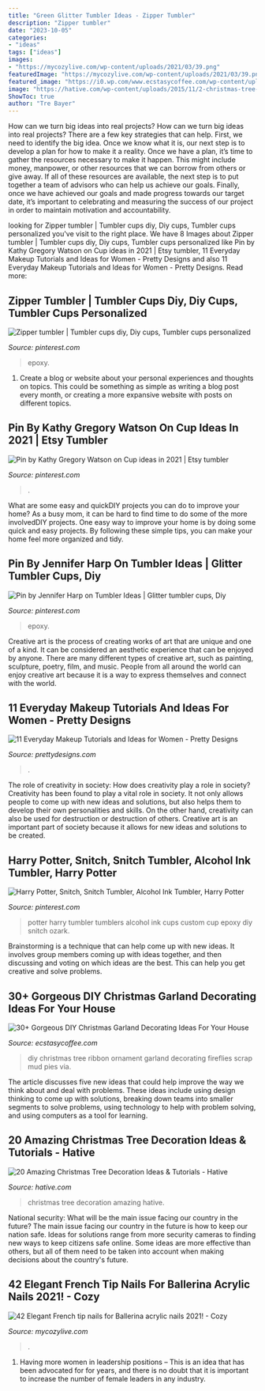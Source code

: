 ```yaml
---
title: "Green Glitter Tumbler Ideas - Zipper Tumbler"
description: "Zipper tumbler"
date: "2023-10-05"
categories:
- "ideas"
tags: ["ideas"]
images:
- "https://mycozylive.com/wp-content/uploads/2021/03/39.png"
featuredImage: "https://mycozylive.com/wp-content/uploads/2021/03/39.png"
featured_image: "https://i0.wp.com/www.ecstasycoffee.com/wp-content/uploads/2017/11/Scrap-Ribbon-Tree-DIY-Ornament-via-fireflies-and-mud-pies.jpg?resize=625%2C938"
image: "https://hative.com/wp-content/uploads/2015/11/2-christmas-tree-decoration-ideas.jpg"
ShowToc: true
author: "Tre Bayer"
---
```



How can we turn big ideas into real projects?
How can we turn big ideas into real projects? There are a few key strategies that can help. First, we need to identify the big idea. Once we know what it is, our next step is to develop a plan for how to make it a reality. Once we have a plan, it’s time to gather the resources necessary to make it happen. This might include money, manpower, or other resources that we can borrow from others or give away. If all of these resources are available, the next step is to put together a team of advisors who can help us achieve our goals. Finally, once we have achieved our goals and made progress towards our target date, it’s important to celebrating and measuring the success of our project in order to maintain motivation and accountability.

	

		
looking for Zipper tumbler | Tumbler cups diy, Diy cups, Tumbler cups personalized you've visit to the right place. We have 8 Images about Zipper tumbler | Tumbler cups diy, Diy cups, Tumbler cups personalized like Pin by Kathy Gregory Watson on Cup ideas in 2021 | Etsy tumbler, 11 Everyday Makeup Tutorials and Ideas for Women - Pretty Designs and also 11 Everyday Makeup Tutorials and Ideas for Women - Pretty Designs. Read more:
		
    
## Zipper Tumbler | Tumbler Cups Diy, Diy Cups, Tumbler Cups Personalized

<img loading=lazy src="https://i.pinimg.com/736x/68/ec/d6/68ecd602df2bd6ce493d545f3e94d1f1.jpg" onerror="this.onerror=null;this.src='https://tse3.mm.bing.net/th?id=OIP.-wP7WTANT50S7P90UMyw3QHaJ3&amp;pid=15.1';" alt="Zipper tumbler | Tumbler cups diy, Diy cups, Tumbler cups personalized">

_Source: pinterest.com_

>epoxy. 

	

1. Create a blog or website about your personal experiences and thoughts on topics. This could be something as simple as writing a blog post every month, or creating a more expansive website with posts on different topics.

    
## Pin By Kathy Gregory Watson On Cup Ideas In 2021 | Etsy Tumbler

<img loading=lazy src="https://i.pinimg.com/736x/58/75/e8/5875e813085f52ff6881262c78d83654.jpg" onerror="this.onerror=null;this.src='https://tse2.mm.bing.net/th?id=OIP.J0CqTVFuGRnSod7lY_kaNAHaKt&amp;pid=15.1';" alt="Pin by Kathy Gregory Watson on Cup ideas in 2021 | Etsy tumbler">

_Source: pinterest.com_

>. 

	

What are some easy and quickDIY projects you can do to improve your home?
As a busy mom, it can be hard to find time to do some of the more involvedDIY projects. One easy way to improve your home is by doing some quick and easy projects. By following these simple tips, you can make your home feel more organized and tidy.

    
## Pin By Jennifer Harp On Tumbler Ideas | Glitter Tumbler Cups, Diy

<img loading=lazy src="https://i.pinimg.com/736x/9c/d3/4a/9cd34a363b276cb3cc53a6f43c522b09.jpg" onerror="this.onerror=null;this.src='https://tse3.mm.bing.net/th?id=OIP.kdeLsHOjBqvm-IyinlNqTwHaM8&amp;pid=15.1';" alt="Pin by Jennifer Harp on Tumbler Ideas | Glitter tumbler cups, Diy">

_Source: pinterest.com_

>epoxy. 

	

Creative art is the process of creating works of art that are unique and one of a kind. It can be considered an aesthetic experience that can be enjoyed by anyone. There are many different types of creative art, such as painting, sculpture, poetry, film, and music. People from all around the world can enjoy creative art because it is a way to express themselves and connect with the world.

    
## 11 Everyday Makeup Tutorials And Ideas For Women - Pretty Designs

<img loading=lazy src="http://www.prettydesigns.com/wp-content/uploads/2014/05/Glitter-Green-Eye-Makeup-Idea.jpg" onerror="this.onerror=null;this.src='https://tse1.mm.bing.net/th?id=OIP.2NsXJWjreAPjG5hVv5ap9AHaHa&amp;pid=15.1';" alt="11 Everyday Makeup Tutorials and Ideas for Women - Pretty Designs">

_Source: prettydesigns.com_

>. 

	

The role of creativity in society: How does creativity play a role in society?
Creativity has been found to play a vital role in society. It not only allows people to come up with new ideas and solutions, but also helps them to develop their own personalities and skills. On the other hand, creativity can also be used for destruction or destruction of others. Creative art is an important part of society because it allows for new ideas and solutions to be created.

    
## Harry Potter, Snitch, Snitch Tumbler, Alcohol Ink Tumbler, Harry Potter

<img loading=lazy src="https://i.pinimg.com/736x/d2/68/6a/d2686a04d1b0811d27fe8af9339fc85b.jpg" onerror="this.onerror=null;this.src='https://tse4.mm.bing.net/th?id=OIP.YRMepFSGpYW5EaQ-wgcbZAHaJ3&amp;pid=15.1';" alt="Harry Potter, Snitch, Snitch Tumbler, Alcohol Ink Tumbler, Harry Potter">

_Source: pinterest.com_

>potter harry tumbler tumblers alcohol ink cups custom cup epoxy diy snitch ozark. 

	

Brainstorming is a technique that can help come up with new ideas. It involves group members coming up with ideas together, and then discussing and voting on which ideas are the best. This can help you get creative and solve problems.

    
## 30+ Gorgeous DIY Christmas Garland Decorating Ideas For Your House

<img loading=lazy src="https://i0.wp.com/www.ecstasycoffee.com/wp-content/uploads/2017/11/Scrap-Ribbon-Tree-DIY-Ornament-via-fireflies-and-mud-pies.jpg?resize=625%2C938" onerror="this.onerror=null;this.src='https://tse1.mm.bing.net/th?id=OIP.KtMEVPA1CGxxLme90ik7QgHaLH&amp;pid=15.1';" alt="30+ Gorgeous DIY Christmas Garland Decorating Ideas For Your House">

_Source: ecstasycoffee.com_

>diy christmas tree ribbon ornament garland decorating fireflies scrap mud pies via. 

	

The article discusses five new ideas that could help improve the way we think about and deal with problems. These ideas include using design thinking to come up with solutions, breaking down teams into smaller segments to solve problems, using technology to help with problem solving, and using computers as a tool for learning.

    
## 20 Amazing Christmas Tree Decoration Ideas &amp; Tutorials - Hative

<img loading=lazy src="https://hative.com/wp-content/uploads/2015/11/2-christmas-tree-decoration-ideas.jpg" onerror="this.onerror=null;this.src='https://tse4.mm.bing.net/th?id=OIP.ntQRFlV7ULBrYvdfz9HmXgHaJ6&amp;pid=15.1';" alt="20 Amazing Christmas Tree Decoration Ideas &amp; Tutorials - Hative">

_Source: hative.com_

>christmas tree decoration amazing hative. 

	

National security: What will be the main issue facing our country in the future?
The main issue facing our country in the future is how to keep our nation safe. Ideas for solutions range from more security cameras to finding new ways to keep citizens safe online. Some ideas are more effective than others, but all of them need to be taken into account when making decisions about the country's future.

    
## 42 Elegant French Tip Nails For Ballerina Acrylic Nails 2021! - Cozy

<img loading=lazy src="https://mycozylive.com/wp-content/uploads/2021/03/39.png" onerror="this.onerror=null;this.src='https://tse2.mm.bing.net/th?id=OIP.LjeVZim8wBzmBVNgq-Li-QHaKY&amp;pid=15.1';" alt="42 Elegant French tip nails for Ballerina acrylic nails 2021! - Cozy">

_Source: mycozylive.com_

>. 

	

1. Having more women in leadership positions – This is an idea that has been advocated for for years, and there is no doubt that it is important to increase the number of female leaders in any industry.

